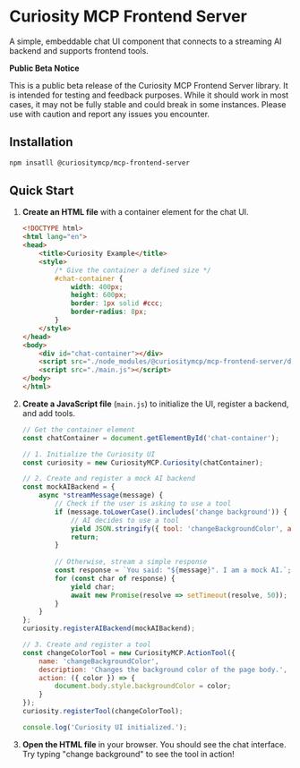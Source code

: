 # Curiosity MCP Frontend Server

A simple, embeddable chat UI component that connects to a streaming AI backend and supports frontend tools.

**Public Beta Notice**

This is a public beta release of the Curiosity MCP Frontend Server library. It is intended for testing and feedback purposes. While it should work in most cases, it may not be fully stable and could break in some instances. Please use with caution and report any issues you encounter.


## Installation

```bash
npm insatll @curiositymcp/mcp-frontend-server
```

## Quick Start

1.  **Create an HTML file** with a container element for the chat UI.

    ```html
    <!DOCTYPE html>
    <html lang="en">
    <head>
        <title>Curiosity Example</title>
        <style>
            /* Give the container a defined size */
            #chat-container {
                width: 400px;
                height: 600px;
                border: 1px solid #ccc;
                border-radius: 8px;
            }
        </style>
    </head>
    <body>
        <div id="chat-container"></div>
        <script src="./node_modules/@curiositymcp/mcp-frontend-server/dist/index.umd.js"></script>
        <script src="./main.js"></script>
    </body>
    </html>
    ```

2.  **Create a JavaScript file** (`main.js`) to initialize the UI, register a backend, and add tools.

    ```javascript
    // Get the container element
    const chatContainer = document.getElementById('chat-container');

    // 1. Initialize the Curiosity UI
    const curiosity = new CuriosityMCP.Curiosity(chatContainer);

    // 2. Create and register a mock AI backend
    const mockAIBackend = {
        async *streamMessage(message) {
            // Check if the user is asking to use a tool
            if (message.toLowerCase().includes('change background')) {
                // AI decides to use a tool
                yield JSON.stringify({ tool: 'changeBackgroundColor', args: { color: 'lightblue' } });
                return;
            }
            
            // Otherwise, stream a simple response
            const response = `You said: "${message}". I am a mock AI.`;
            for (const char of response) {
                yield char;
                await new Promise(resolve => setTimeout(resolve, 50)); // Simulate streaming delay
            }
        }
    };
    curiosity.registerAIBackend(mockAIBackend);

    // 3. Create and register a tool
    const changeColorTool = new CuriosityMCP.ActionTool({
        name: 'changeBackgroundColor',
        description: 'Changes the background color of the page body.',
        action: ({ color }) => {
            document.body.style.backgroundColor = color;
        }
    });
    curiosity.registerTool(changeColorTool);

    console.log('Curiosity UI initialized.');
    ```

3.  **Open the HTML file** in your browser. You should see the chat interface. Try typing "change background" to see the tool in action!


